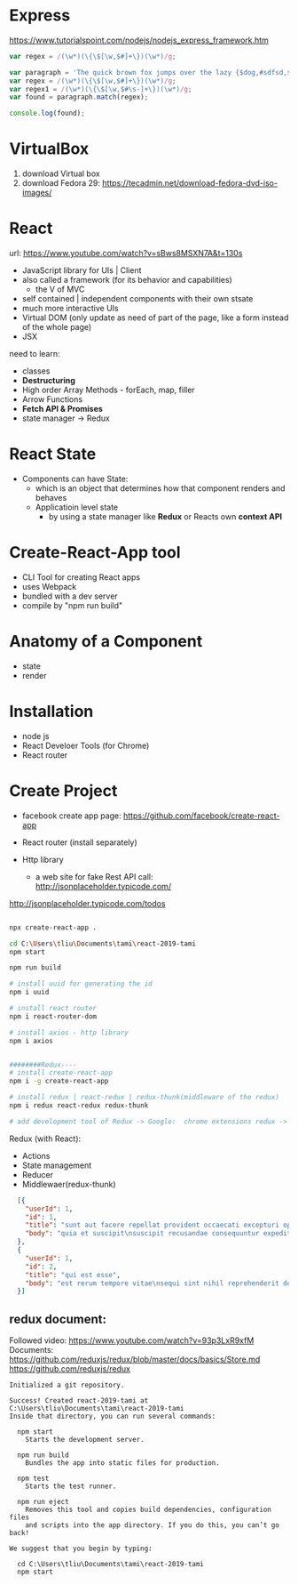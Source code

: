 Express
=======
https://www.tutorialspoint.com/nodejs/nodejs_express_framework.htm


~~~js
var regex = /(\w*)(\{\$[\w,$#]+\})(\w*)/g;

var paragraph = 'The quick brown fox jumps over the lazy {$dog,#sdfsd,$we}. It barked.';
var regex = /(\w*)(\{\$[\w,$#]+\})(\w*)/g;
var regex1 = /(\w*)(\{\$[\w,$#\s-]+\})(\w*)/g;
var found = paragraph.match(regex);

console.log(found);
~~~



VirtualBox
==========
1. download Virtual box
2. download Fedora 29:
    https://tecadmin.net/download-fedora-dvd-iso-images/


React
=====

url:
https://www.youtube.com/watch?v=sBws8MSXN7A&t=130s


- JavaScript library for UIs | Client
- also called a framework (for its behavior and capabilities)
  - the V of MVC
- self contained | independent components with their own stsate
- much more interactive UIs
- Virtual DOM (only update as need of part of the page, like a form instead of the whole page)
- JSX


need to learn:
- classes
- **Destructuring**
- High order Array Methods - forEach, map, filler
- Arrow Functions
- **Fetch API & Promises**
- state manager -> Redux

React State
===========
- Components can have State:
  - which is an object that determines how that component renders and behaves
  - Applicatioin level state
    - by using a state manager like **Redux** or Reacts own **context API**


Create-React-App tool
=====================
- CLI Tool for creating React apps
- uses Webpack
- bundled with a dev server
- compile by "npm run build"


Anatomy of a Component
=======================
- state
- render


Installation
=============
- node js
- React Develoer Tools (for Chrome)
- React router

Create Project
==============
- facebook create app page: 
    https://github.com/facebook/create-react-app 

- React router (install separately)

- Http library
  - a web site for fake Rest API call: http://jsonplaceholder.typicode.com/ 

http://jsonplaceholder.typicode.com/todos

~~~sh

npx create-react-app .

cd C:\Users\tliu\Documents\tami\react-2019-tami
npm start

npm run build

# install uuid for generating the id
npm i uuid 

# install react router 
npm i react-router-dom

# install axios - http library
npm i axios


########Redux----
# install create-react-app
npm i -g create-react-app

# install redux | react-redux | redux-thunk(middleware of the redux)
npm i redux react-redux redux-thunk

# add development tool of Redux -> Google:  chrome extensions redux -> Redux devTools

~~~
Redux (with React):

- Actions
- State management
- Reducer
- Middlewaer(redux-thunk)



~~~json
  [{
    "userId": 1,
    "id": 1,
    "title": "sunt aut facere repellat provident occaecati excepturi optio reprehenderit",
    "body": "quia et suscipit\nsuscipit recusandae consequuntur expedita et cum\nreprehenderit molestiae ut ut quas totam\nnostrum rerum est autem sunt rem eveniet architecto"
  },
  {
    "userId": 1,
    "id": 2,
    "title": "qui est esse",
    "body": "est rerum tempore vitae\nsequi sint nihil reprehenderit dolor beatae ea dolores neque\nfugiat blanditiis voluptate porro vel nihil molestiae ut reiciendis\nqui aperiam non debitis possimus qui neque nisi nulla"
  }]
~~~



redux document:
---------------
Followed video: https://www.youtube.com/watch?v=93p3LxR9xfM
Documents:
https://github.com/reduxjs/redux/blob/master/docs/basics/Store.md
https://github.com/reduxjs/redux



~~~log
Initialized a git repository.

Success! Created react-2019-tami at C:\Users\tliu\Documents\tami\react-2019-tami
Inside that directory, you can run several commands:

  npm start
    Starts the development server.

  npm run build
    Bundles the app into static files for production.

  npm test
    Starts the test runner.

  npm run eject
    Removes this tool and copies build dependencies, configuration files
    and scripts into the app directory. If you do this, you can’t go back!

We suggest that you begin by typing:

  cd C:\Users\tliu\Documents\tami\react-2019-tami
  npm start
~~~
